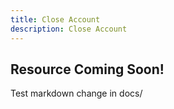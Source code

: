 ```yaml
---
title: Close Account
description: Close Account
---
```

## Resource Coming Soon!
Test markdown change in docs/
